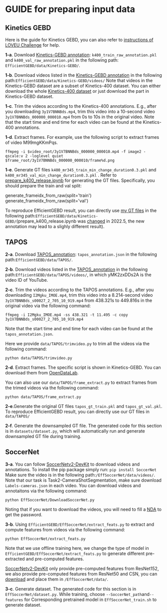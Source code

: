 ﻿# GUIDE for preparing input data

## **Kinetics GEBD**
Here is the guide for Kinetics GEBD, you can also refer to [instructions of LOVEU Challenge](https://github.com/StanLei52/GEBD/blob/main/INSTRUCTIONS.md) for help. 

**1-a**. Download [Kinetics-GEBD annotation](https://drive.google.com/drive/folders/1AlPr63Q9D-HAGc5bOUNTzjCiWOC1a3xo): `k400_train_raw_annotation.pkl` and `k400_val_raw_annotation.pkl` in the following path: `EfficientGEBD/data/Kinetics-GEBD/`.

**1-b**. Download videos listed in the [Kinetics-GEBD annotation](https://drive.google.com/drive/folders/15nvSPpogyCYaPCdd4bNw5AkWVsb_kYYn?usp=drive_link) in the following path:`EfficientGEBD/data/Kinetics-GEBD/videos/`
Note that videos in the Kinetics-GEBD dataset are a subset of Kinetics-400 dataset. You can either download the whole [Kinetics-400 dataset](https://drive.google.com/drive/folders/15nvSPpogyCYaPCdd4bNw5AkWVsb_kYYn?usp=drive_link) or just download the part in Kinetics-GEBD dataset.

**1-c**. Trim the videos according to the Kinetics-400 annotations. E.g., after you downloading `3y1V7BNNBds.mp4`, trim this video into a 10-second video `3y1V7BNNBds_000000_000010.mp4` from 0s to 10s in the original video. Note that the start time and end time for each video can be found at the Kinetics-400 annotations.

**1-d**. Extract frames. For example, use the following script to extract frames of video M99mgKKmPqs.
```
ffmpeg -i $video_root/3y1V7BNNBds_000000_000010.mp4 -f image2 -qscale:v 2 -loglevel quiet $frame_root/3y1V7BNNBds_000000_000010/frame%d.png
```

**1-e**. Generate GT files `k400_mr345_train_min_change_duration0.3.pkl` and `k400_mr345_val_min_change_duration0.3.pkl` . Refer to [prepare_k400_release.ipynb](https://github.com/StanLei52/GEBD/blob/main/data/export/prepare_k400_release.ipynb) for generating the GT files. Specifically, you should prepare the train and val split:

generate_frameidx_from_raw(split='train')
generate_frameidx_from_raw(split='val')

To reproduce EfficientGEBD result, you can directly use [my GT files](https://drive.google.com/drive/folders/10daNvdsW1phKg9POh_gGhXQctel_eF3t?usp=sharing) in the following path:`EfficientGEBD/data/Kinetics-GEBD/`(prepare_k400_release.ipynb was [changed](https://github.com/StanLei52/GEBD/issues/3) in 2022.5, the new annotation may lead to a slighly different result).

## **TAPOS**
**2-a**. Download [TAPOS_annotation](https://drive.google.com/file/d/1zdr7FmZpCyg-wNU9TXy0sVnEYgwGrsXw/view?usp=drive_link): `tapos_annotation.json` in the following path:`EfficientGEBD/data/TAPOS/`.

**2-b**. Download videos listed in the  [TAPOS_annotation](https://drive.google.com/drive/folders/1AlPr63Q9D-HAGc5bOUNTzjCiWOC1a3xo) in the following path:`EfficientGEBD/data/TAPOS/videos/`, in which yMK2zxDDs2A is the video ID of YouTube.

**2-c**. Trim the videos according to the TAPOS annotations. E.g., after you downloading `I2Mgku_IMOE.mp4`, trim this video into a 8.214-second video `3y1V7BNNBds_s00027_2_705_10_919.mp4` from 438.321s to 449.816s in the original video via the following command:
```
ffmpeg -i I2Mgku_IMOE.mp4 -ss 438.321 -t 11.495 -c copy 3y1V7BNNBds_s00027_2_705_10_919.mp4
```
 Note that the start time and end time for each video can be found at the `tapos_annotation.json`.
 
Here we provide  `data/TAPOS/trimvideo.py` to trim all the videos via the following command:
```
python data/TAPOS/trimvideo.py
```

**2-d**. Extract frames. The specific script is shown in Kinetics-GEBD. You can download them from [OpenDataLab](https://opendatalab.com/OpenDataLab/TAPOS/tree/main).

You can also use our `data/TAPOS/frame_extract.py` to extract frames from the trimed videos via the following command:
```
python data/TAPOS/frame_extract.py
```

**2-e**.Generate the original GT files `tapos_gt_train.pkl` and `tapos_gt_val.pkl`.  To reproduce EfficientGEBD result, you can directly use our GT files in `data/TAPOS/`

**2-f**. Generate the downsampled GT file. The generated code for this section is in `datasets/dataset.py`, which will automatically run and generate downsampled GT file during training.


## **SoccerNet**

**3-a**. You can follow [SoccerNetv2-DevKit](https://github.com/SilvioGiancola/SoccerNetv2-DevKit?tab=readme-ov-file) to download videos and annotations. To install the pip package simply run:
`pip install SoccerNet`
Make sure the video is in the following path:`/EffSoccerNet/data/videos/`. Note that our task is Task2-CameraShotSegmentation, make sure download `Labels-cameras.json` in each video. 
You can download videos and annotaitons via the following command:
```
python EffSoccerNet/DownloadSoccerNet.py
```
Noting that if you want to download the videos, you will need to fill a  [NDA](https://www.soccer-net.org/) to get the password.

**3-b**. Using `EfficientGEBD/EffSoccerNet/extract_feats.py` to extract and compute features from videos via the following command:
```
python EffSoccerNet/extract_feats.py
```
 Note that we use offline training here, we change the type of model in `EfficientGEBD/EffSoccerNet/extract_feats.py` to generate different pre-extracted and pre-computed features. 
 
 [SoccerNetv2-DevKit](https://github.com/SilvioGiancola/SoccerNetv2-DevKit?tab=readme-ov-file) only provide pre-computed features from ResNet152, we also provide pre-computed features from ResNet50 and CSN, you can  [download]() and place them in `/EffSoccerNet/data/`.

**3-c**.  Generate dataset.  The generated code for this section is in `EffSoccerNet/dataset.py`. While training, choose `--SoccerNet_path`and`--features` for Corresponding pretrained model  in `EffSoccerNet_train.sh` to generate dataset.
